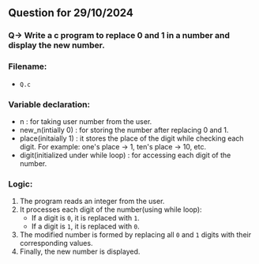 ## Question for 29/10/2024

### Q-> Write a c program to replace 0 and 1 in a number and display the new number.

### Filename:
- `Q.c`

### Variable declaration:
- n : for taking user number from the user.
- new_n(intially 0) : for storing the number after replacing 0 and 1.
- place(initaially 1) : it stores the place of the digit while checking each digit. For example: one's place -> 1, ten's place -> 10, etc.
- digit(initialized under while loop) : for accessing each digit of the number. 

### Logic:
1. The program reads an integer from the user.
2. It processes each digit of the number(using while loop):
   - If a digit is `0`, it is replaced with `1`.
   - If a digit is `1`, it is replaced with `0`.
3. The modified number is formed by replacing all `0` and `1` digits with their corresponding values.
4. Finally, the new number is displayed.

